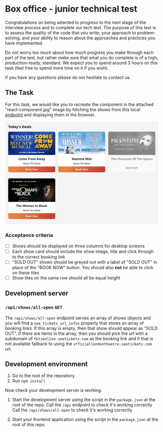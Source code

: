 # Box office - junior technical test

Congratulations on being selected to progress to the next stage of the interview process and to complete our tech test. The purpose of this test is to assess the quality of the code that you write, your approach to problem-solving, and your ability to reason about the approaches and practices you have implemented.

Do not worry too much about how much progress you make through each part of the test, but rather make sure that what you do complete is of a high, production-ready, standard. We expect you to spend around 3 hours on this task (feel free to spend more time on it if you wish).

If you have any questions please do not hesitate to contact us.

## The Task

For this task, we would like you to recreate the component in the attached "react-component.jpg" image by fetching the shows from this local [endpoint](localhost:9090/api/shows/all-open) and displaying them in the browser.

![React Component](./assets/react-component.jpg)

### Acceptance criteria

- [ ] Shows should be displayed on three columns for desktop screens
- [ ] Each show card should include the show image, title and click through to the correct booking link
- [ ] "SOLD OUT" shows should be greyed out with a label of "SOLD OUT" in place of the "BOOK NOW" button. You should also **not** be able to click on these tiles
- [ ] Show tiles on the same row should all be equal height

## Development server

### `/api/shows/all-open` `GET`

The `/api/shows/all-open` endpoint serves an array of shows objects and you will find a `see_tickets_url_infos` property that stores an array of booking links. If this array is empty, then that show should appear as "SOLD OUT". If there are items in the array, then you should pick the url with a subdomain of `tktsonline.seetickets.com` as the booking link and if that is not available fallback to using the `officiallondontheatre.seetickets.com` url.

## Development environment

1. Go to the root of the repository.
1. Run `npm install`

Now check your development server is working.

1. Start the development server using the script in the `package.json` at the root of the repo.
   Call the `/api` endpoint to check it's working correctly
   Call the `/api/shows/all-open` to check it's working correctly

1. Start your frontend application using the script in the `package.json` at the root of this repo.
